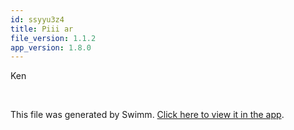 ```yaml
---
id: ssyyu3z4
title: Piii ar
file_version: 1.1.2
app_version: 1.8.0
---
```


Ken

<br/>

This file was generated by Swimm. [Click here to view it in the app](http://localhost:5000/repos/Z2l0aHViJTNBJTNBeWhhbXJ5JTNBJTNBeWhhbXJ5/docs/ssyyu3z4).
